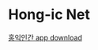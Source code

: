 # Hong-ic Net

[홍익인간 app download](https://github.com/humanhongic/hongicnet/raw/refs/heads/main/app-release.apk)
